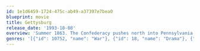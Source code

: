 ```yaml
---
id: 1e1d6459-1724-475c-ab49-a37397e7bea0
blueprint: movie
title: Gettysburg
release_date: '1993-10-08'
overview: 'Summer 1863. The Confederacy pushes north into Pennsylvania. Union divisions converge to face them. The two great armies clash at Gettysburg, site of a theology school. For three days, through such legendary actions as Little Round Top and Pickett''s Charge, the fate of "one nation, indivisible" hangs in the balance.'
genres: '[{"id": 10752, "name": "War"}, {"id": 18, "name": "Drama"}, {"id": 36, "name": "History"}]'
---
```

